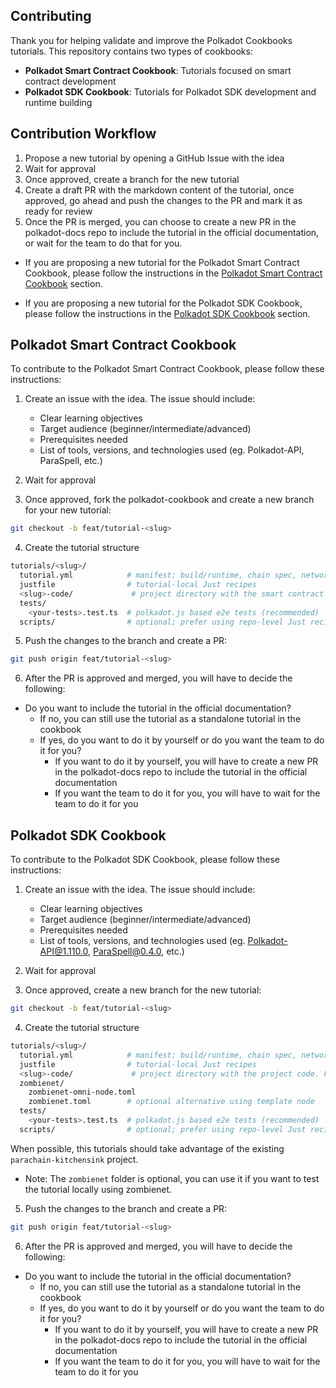 ## Contributing

Thank you for helping validate and improve the Polkadot Cookbooks tutorials. This repository contains two types of cookbooks:

- **Polkadot Smart Contract Cookbook**: Tutorials focused on smart contract development
- **Polkadot SDK Cookbook**: Tutorials for Polkadot SDK development and runtime building

## Contribution Workflow

1. Propose a new tutorial by opening a GitHub Issue with the idea
2. Wait for approval
3. Once approved, create a branch for the new tutorial
4. Create a draft PR with the markdown content of the tutorial, once approved, go ahead and push the changes to the PR and mark it as ready for review
5. Once the PR is merged, you can choose to create a new PR in the polkadot-docs repo to include the tutorial in the official documentation, or wait for the team to do that for you.

- If you are proposing a new tutorial for the Polkadot Smart Contract Cookbook, please follow the instructions in the [Polkadot Smart Contract Cookbook](#polkadot-smart-contract-cookbook) section.

- If you are proposing a new tutorial for the Polkadot SDK Cookbook, please follow the instructions in the [Polkadot SDK Cookbook](#polkadot-sdk-cookbook) section.

## Polkadot Smart Contract Cookbook

To contribute to the Polkadot Smart Contract Cookbook, please follow these instructions:

1. Create an issue with the idea. The issue should include:
    - Clear learning objectives
    - Target audience (beginner/intermediate/advanced)
    - Prerequisites needed
    - List of tools, versions, and technologies used (eg. Polkadot-API, ParaSpell, etc.)

2. Wait for approval
3. Once approved, fork the polkadot-cookbook and create a new branch for your new tutorial:

```bash
git checkout -b feat/tutorial-<slug>
```

4. Create the tutorial structure

```bash
tutorials/<slug>/
  tutorial.yml            # manifest: build/runtime, chain spec, network, tests
  justfile                # tutorial-local Just recipes
  <slug>-code/             # project directory with the smart contract project code. For example, nft-code, erc20-code, etc.
  tests/
    <your-tests>.test.ts  # polkadot.js based e2e tests (recommended)
  scripts/                # optional; prefer using repo-level Just recipes
```

5. Push the changes to the branch and create a PR:

```bash
git push origin feat/tutorial-<slug>
```

6. After the PR is approved and merged, you will have to decide the following:

- Do you want to include the tutorial in the official documentation?
  - If no, you can still use the tutorial as a standalone tutorial in the cookbook
  - If yes, do you want to do it by yourself or do you want the team to do it for you?
    - If you want to do it by yourself, you will have to create a new PR in the polkadot-docs repo to include the tutorial in the official documentation
    - If you want the team to do it for you, you will have to wait for the team to do it for you


## Polkadot SDK Cookbook

To contribute to the Polkadot SDK Cookbook, please follow these instructions:

1. Create an issue with the idea. The issue should include:
    - Clear learning objectives
    - Target audience (beginner/intermediate/advanced)
    - Prerequisites needed
    - List of tools, versions, and technologies used (eg. Polkadot-API@1.110.0, ParaSpell@0.4.0, etc.)

2. Wait for approval
3. Once approved, create a new branch for the new tutorial:

```bash
git checkout -b feat/tutorial-<slug>
```

4. Create the tutorial structure

```bash
tutorials/<slug>/
  tutorial.yml            # manifest: build/runtime, chain spec, network, tests
  justfile                # tutorial-local Just recipes
  <slug>-code/             # project directory with the project code. For example, add-nft-pallet, customize-your-pallet, etc.
  zombienet/
    zombienet-omni-node.toml
    zombienet.toml        # optional alternative using template node
  tests/
    <your-tests>.test.ts  # polkadot.js based e2e tests (recommended)
  scripts/                # optional; prefer using repo-level Just recipes
```

When possible, this tutorials should take advantage of the existing `parachain-kitchensink` project.

- Note: The `zombienet` folder is optional, you can use it if you want to test the tutorial locally using zombienet.

5. Push the changes to the branch and create a PR:

```bash
git push origin feat/tutorial-<slug>
```

6. After the PR is approved and merged, you will have to decide the following:

- Do you want to include the tutorial in the official documentation?
  - If no, you can still use the tutorial as a standalone tutorial in the cookbook
  - If yes, do you want to do it by yourself or do you want the team to do it for you?
    - If you want to do it by yourself, you will have to create a new PR in the polkadot-docs repo to include the tutorial in the official documentation
    - If you want the team to do it for you, you will have to wait for the team to do it for you